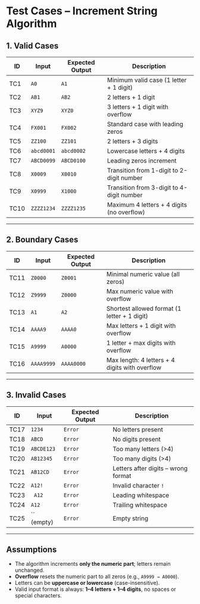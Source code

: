 # Test Cases – Increment String Algorithm

## 1. Valid Cases

| **ID** | **Input**   | **Expected Output** | **Description** |
|--------|-------------|---------------------|-----------------|
| TC1    | `A0`        | `A1`                | Minimum valid case (1 letter + 1 digit) |
| TC2    | `AB1`       | `AB2`               | 2 letters + 1 digit |
| TC3    | `XYZ9`      | `XYZ0`              | 3 letters + 1 digit with overflow |
| TC4    | `FX001`     | `FX002`             | Standard case with leading zeros |
| TC5    | `ZZ100`     | `ZZ101`             | 2 letters + 3 digits |
| TC6    | `abcd0001`  | `abcd0002`          | Lowercase letters + 4 digits |
| TC7    | `ABCD0099`  | `ABCD0100`          | Leading zeros increment |
| TC8    | `X0009`     | `X0010`             | Transition from 1-digit to 2-digit number |
| TC9    | `X0999`     | `X1000`             | Transition from 3-digit to 4-digit number |
| TC10   | `ZZZZ1234`  | `ZZZZ1235`          | Maximum 4 letters + 4 digits (no overflow) |

---

## 2. Boundary Cases

| **ID** | **Input**     | **Expected Output** | **Description** |
|--------|---------------|---------------------|-----------------|
| TC11   | `Z0000`       | `Z0001`             | Minimal numeric value (all zeros) |
| TC12   | `Z9999`       | `Z0000`             | Max numeric value with overflow |
| TC13   | `A1`          | `A2`                | Shortest allowed format (1 letter + 1 digit) |
| TC14   | `AAAA9`       | `AAAA0`             | Max letters + 1 digit with overflow |
| TC15   | `A9999`       | `A0000`             | 1 letter + max digits with overflow |
| TC16   | `AAAA9999`    | `AAAA0000`          | Max length: 4 letters + 4 digits with overflow |

---

## 3. Invalid Cases

| **ID** | **Input**     | **Expected Output** | **Description** |
|--------|---------------|---------------------|-----------------|
| TC17   | `1234`        | `Error`             | No letters present |
| TC18   | `ABCD`        | `Error`             | No digits present |
| TC19   | `ABCDE123`    | `Error`             | Too many letters (>4) |
| TC20   | `AB12345`     | `Error`             | Too many digits (>4) |
| TC21   | `AB12CD`      | `Error`             | Letters after digits – wrong format |
| TC22   | `A12!`        | `Error`             | Invalid character `!` |
| TC23   | ` A12`        | `Error`             | Leading whitespace |
| TC24   | `A12 `        | `Error`             | Trailing whitespace |
| TC25   | `` (empty)    | `Error`             | Empty string |

---

## Assumptions

- The algorithm increments **only the numeric part**; letters remain unchanged.  
- **Overflow** resets the numeric part to all zeros (e.g., `A9999 → A0000`).  
- Letters can be **uppercase or lowercase** (case-insensitive).  
- Valid input format is always: **1–4 letters + 1–4 digits**, no spaces or special characters.  
